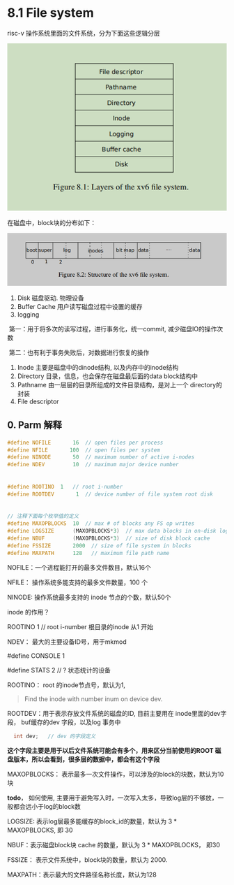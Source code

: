 # 8.1 File system



risc-v 操作系统里面的文件系统，分为下面这些逻辑分层

![](./images/file_system_1.png)

在磁盘中，block块的分布如下：

![](./images/file_system_2.png)

1.  Disk                     磁盘驱动.  物理设备
2. Buffer Cache        用户读写磁盘过程中设置的缓存
3. logging                 

​            第一：用于将多次的读写过程，进行事务化，统一commit, 减少磁盘IO的操作次数

​            第二：也有利于事务失败后，对数据进行恢复的操作

1. Inode            主要是磁盘中的dinode结构, 以及内存中的inode结构
2. Directory       目录，信息，也会保存在磁盘最后面的data block结构中
3. Pathname    由一层层的目录所组成的文件目录结构，是对上一个 directory的封装
4. File descriptor





## 0. Parm 解释



```C++
#define NOFILE       16  // open files per process
#define NFILE       100  // open files per system
#define NINODE       50  // maximum number of active i-nodes
#define NDEV         10  // maximum major device number


#define ROOTINO  1   // root i-number
#define ROOTDEV       1  // device number of file system root disk


// 注释下面每个枚举值的定义
#define MAXOPBLOCKS  10  // max # of blocks any FS op writes
#define LOGSIZE      (MAXOPBLOCKS*3)  // max data blocks in on-disk log
#define NBUF         (MAXOPBLOCKS*3)  // size of disk block cache
#define FSSIZE       2000  // size of file system in blocks
#define MAXPATH      128   // maximum file path name
```



NOFILE：一个进程能打开的最多文件数目，默认16个

NFILE：  操作系统多能支持的最多文件数量，100 个

NINODE:  操作系统最多支持的 inode 节点的个数，默认50个

 inode 的作用？

 ROOTINO  1   // root i-number  根目录的inode 从1 开始 

NDEV： 最大的主要设备ID号，用于mkmod

 \#define CONSOLE 1

 \#define STATS   2  // ? 状态统计的设备

ROOTINO：  root 的inode节点号，默认为1,

> Find the inode with number inum on device dev.



ROOTDEV：用于表示存放文件系统的磁盘的ID, 目前主要用在 inode里面的dev字段， buf缓存的dev 字段，以及log 事务中 

```C++
  int dev;   // dev 的字段定义
```

  **这个字段主要是用于以后文件系统可能会有多个，用来区分当前使用的ROOT 磁盘版本，所以会看到，很多层的数据中，都会有这个字段**



MAXOPBLOCKS： 表示最多一次文件操作，可以涉及的block的块数，默认为10 块

**todo**， 如何使用,  主要用于避免写入时，一次写入太多，导致log层的不够放，一般都会远小于log的block数

LOGSIZE:  表示log层最多能缓存的block_id的数量，默认为 3 * MAXOPBLOCKS, 即 30

NBUF：表示磁盘block块 cache 的数量，默认为 3 * MAXOPBLOCKS， 即30

FSSIZE： 表示文件系统中，block块的数量，默认为 2000.

MAXPATH：表示最大的文件路径名称长度，默认为128